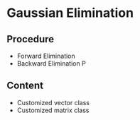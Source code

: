 # Gaussian Elimination

## Procedure
- Forward Elimination
- Backward Elimination
P
## Content
- Customized vector class
- Customized matrix class